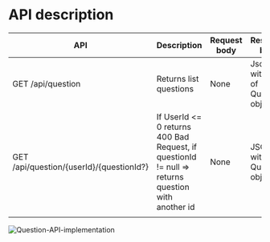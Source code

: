 # API description

| API 	| Description 	 | Request body 	     | Response body |
|-------|----------------|---------------------|---------------|
| GET /api/question | Returns list questions | None | Json file with list of Question objects |
| GET /api/question/{userId}/{questionId?} | If UserId <= 0 returns 400 Bad Request, if questionId != null => returns question with another id  | None | JSON with Question object |
|       |                |                     |               |

<img src="https://i.ibb.co/HtHygkD/Question-API-implementation.jpg" alt="Question-API-implementation" border="0">
